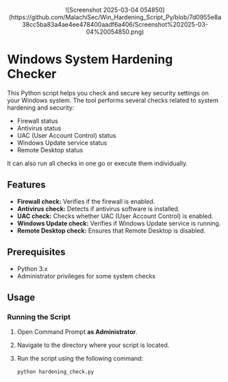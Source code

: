 <p align="center">
![Screenshot 2025-03-04 054850](https://github.com/MalachiSec/Win_Hardening_Script_Py/blob/7d0955e8a38cc5ba83a4ae4ee478400aadf6a406/Screenshot%202025-03-04%20054850.png)
</p>

# Windows System Hardening Checker 

This Python script helps you check and secure key security settings on your Windows system. The tool performs several checks related to system hardening and security:

- Firewall status
- Antivirus status
- UAC (User Account Control) status
- Windows Update service status
- Remote Desktop status

It can also run all checks in one go or execute them individually.

## Features

- **Firewall check:** Verifies if the firewall is enabled.
- **Antivirus check:** Detects if antivirus software is installed.
- **UAC check:** Checks whether UAC (User Account Control) is enabled.
- **Windows Update check:** Verifies if Windows Update service is running.
- **Remote Desktop check:** Ensures that Remote Desktop is disabled.

## Prerequisites

- Python 3.x
- Administrator privileges for some system checks

## Usage

### Running the Script

1. Open Command Prompt **as Administrator**.
2. Navigate to the directory where your script is located.
3. Run the script using the following command:

   ```bash
   python hardening_check.py
